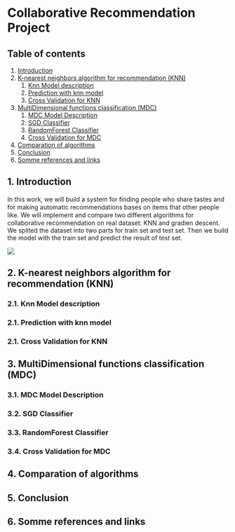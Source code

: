 # Collaborative Recommendation Project

## **Table of contents**

<ol>
<li><a href="#introduction">Introduction</a></li>
<li><a href="#knn">K-nearest neighbors algorithm for recommendation (KNN)</a><ol>
    <li><a href="#desknn">Knn Model description</a></li>
    <li><a href="#predknn">Prediction with knn model</a></li>
    <li><a href="#cvknn">Cross Validation for KNN</a></li>
</ol></li>
<li><a href="#mdc">MultiDimensional functions classification (MDC)</a><ol>
    <li><a href="#desmdc">MDC Model Description</a></li>
    <li><a href="#sgd">SGD Classifier</a></li>
    <li><a href="#rc">RandomForest Classifier</a></li>
    <li><a href="#cvmdc">Cross Validation for MDC</a></li>
</ol></li>
<li><a href="#compare">Comparation of algorithms</a></li>
<li><a href="#conclusion">Conclusion</a></li>
<li><a href="#reflink">Somme references and links</a></li>
</ol>

## <a id="introduction"></a>**1. Introduction**

In this work, we will build a system for ﬁnding people who share tastes and for making automatic recommendations bases on items that other people like. We will implement and compare two diﬀerent algorithms for collaborative recommendation on real dataset: KNN and gradien descent. We splited the dataset into two parts for train set and test set. Then we build the model with the train set and predict the result of test set.

<img src="http://latex.codecogs.com/svg.latex?{\color{Black}\displaystyle SimCosine\left ( \vec{x},\vec{y} \right )=\frac{\vec{x}\cdot \vec{y}}{\left \| \vec{x} \right \|\cdot \left \| \vec{y} \right \|}}" border="0"/>

## <a id="knn"></a>**2. K-nearest neighbors algorithm for recommendation (KNN)**

### <a id="desknn"></a>**2.1. Knn Model description**

### <a id="predknn"></a>**2.1. Prediction with knn model**

### <a id="cvknn"></a>**2.1. Cross Validation for KNN**

## <a id="mdc"></a>**3. MultiDimensional functions classification (MDC)**

### <a id="desmdc"></a>**3.1. MDC Model Description**

### <a id="sgd"></a>**3.2. SGD Classifier**

### <a id="rc"></a>**3.3. RandomForest Classifier**

### <a id="cvmdc"></a>**3.4. Cross Validation for MDC**

## <a id="compare"></a>**4. Comparation of algorithms**

## <a id="conclusion"></a>**5. Conclusion**

## <a id="reflink"></a>**6. Somme references and links**
